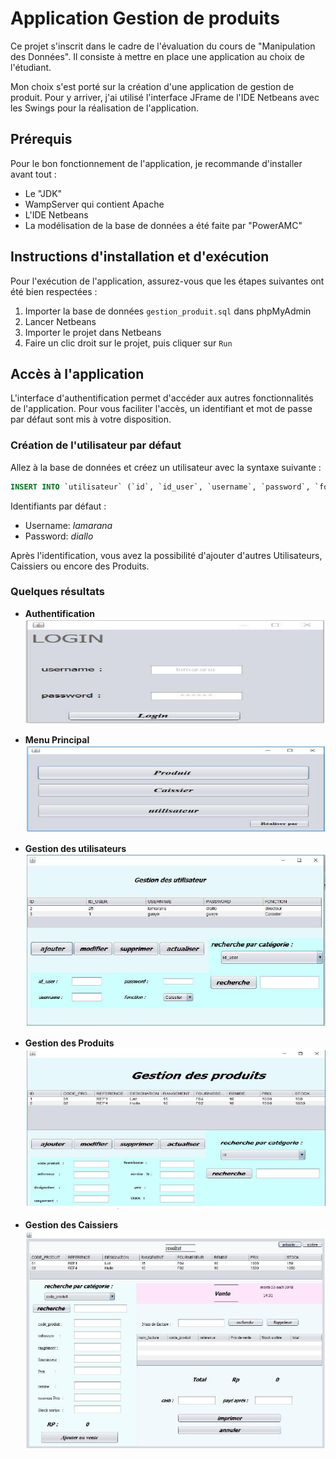 
# Application Gestion de produits

Ce projet s'inscrit dans le cadre de l'évaluation du cours de "Manipulation des Données". Il consiste à mettre en place une application au choix de l'étudiant.

Mon choix s'est porté sur la création d'une application de gestion de produit. Pour y arriver, j'ai utilisé l'interface JFrame de l'IDE Netbeans avec les Swings pour la réalisation de l'application.

## Prérequis

Pour le bon fonctionnement de l'application, je recommande d'installer avant tout :
- Le "JDK"
- WampServer qui contient Apache
- L'IDE Netbeans
- La modélisation de la base de données a été faite par "PowerAMC"

## Instructions d'installation et d'exécution

Pour l'exécution de l'application, assurez-vous que les étapes suivantes ont été bien respectées :
1. Importer la base de données `gestion_produit.sql` dans phpMyAdmin
2. Lancer Netbeans
3. Importer le projet dans Netbeans
4. Faire un clic droit sur le projet, puis cliquer sur `Run`

## Accès à l'application

L'interface d'authentification permet d'accéder aux autres fonctionnalités de l'application. Pour vous faciliter l'accès, un identifiant et mot de passe par défaut sont mis à votre disposition.

### Création de l'utilisateur par défaut

Allez à la base de données et créez un utilisateur avec la syntaxe suivante :

```sql
INSERT INTO `utilisateur` (`id`, `id_user`, `username`, `password`, `fonction`) VALUES (1, 25, 'lamarana', 'diallo', 'directeur');
```

Identifiants par défaut :
- Username: _lamarana_
- Password: _diallo_

Après l'identification, vous avez la possibilité d'ajouter d'autres Utilisateurs, Caissiers ou encore des Produits.

### Quelques résultats
- **Authentification**
![Authentification](img/Authentification.png)

- **Menu Principal**
![Menu Principal](img/Menu_p.png)

- **Gestion des utilisateurs**
![Gestion des utilisateurs](img/Gestion_util.png)

- **Gestion des Produits**
![Gestion des Produits](img/Gestion_prod.png)

- **Gestion des Caissiers**
![Gestion des Caissiers](img/Gestion_caisse.png)
